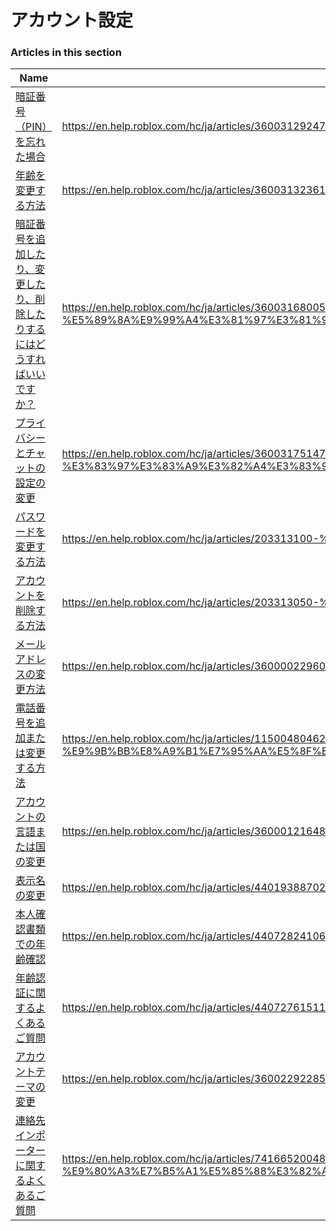 # アカウント設定  
### Articles in this section
Name|URL
-|-
[暗証番号（PIN）を忘れた場合](./暗証番号（PIN）を忘れた場合.html) |https://en.help.roblox.com/hc/ja/articles/360031292471-%E6%9A%97%E8%A8%BC%E7%95%AA%E5%8F%B7-PIN-%E3%82%92%E5%BF%98%E3%82%8C%E3%81%9F%E5%A0%B4%E5%90%88
[年齢を変更する方法](./年齢を変更する方法.html) |https://en.help.roblox.com/hc/ja/articles/360031323611-%E5%B9%B4%E9%BD%A2%E3%82%92%E5%A4%89%E6%9B%B4%E3%81%99%E3%82%8B%E6%96%B9%E6%B3%95
[暗証番号を追加したり、変更したり、削除したりするにはどうすればいいですか？](./暗証番号を追加したり、変更したり、削除したりするにはどうすればいいですか？.html) |https://en.help.roblox.com/hc/ja/articles/360031680051-%E6%9A%97%E8%A8%BC%E7%95%AA%E5%8F%B7%E3%82%92%E8%BF%BD%E5%8A%A0%E3%81%97%E3%81%9F%E3%82%8A-%E5%A4%89%E6%9B%B4%E3%81%97%E3%81%9F%E3%82%8A-%E5%89%8A%E9%99%A4%E3%81%97%E3%81%9F%E3%82%8A%E3%81%99%E3%82%8B%E3%81%AB%E3%81%AF%E3%81%A9%E3%81%86%E3%81%99%E3%82%8C%E3%81%B0%E3%81%84%E3%81%84%E3%81%A7%E3%81%99%E3%81%8B-
[プライバシーとチャットの設定の変更](./プライバシーとチャットの設定の変更.html) |https://en.help.roblox.com/hc/ja/articles/360031751471-%E3%83%97%E3%83%A9%E3%82%A4%E3%83%90%E3%82%B7%E3%83%BC%E3%81%A8%E3%83%81%E3%83%A3%E3%83%83%E3%83%88%E3%81%AE%E8%A8%AD%E5%AE%9A%E3%81%AE%E5%A4%89%E6%9B%B4
[パスワードを変更する方法](./パスワードを変更する方法.html) |https://en.help.roblox.com/hc/ja/articles/203313100-%E3%83%91%E3%82%B9%E3%83%AF%E3%83%BC%E3%83%89%E3%82%92%E5%A4%89%E6%9B%B4%E3%81%99%E3%82%8B%E6%96%B9%E6%B3%95
[アカウントを削除する方法](./アカウントを削除する方法.html) |https://en.help.roblox.com/hc/ja/articles/203313050-%E3%82%A2%E3%82%AB%E3%82%A6%E3%83%B3%E3%83%88%E3%82%92%E5%89%8A%E9%99%A4%E3%81%99%E3%82%8B%E6%96%B9%E6%B3%95
[メールアドレスの変更方法](./メールアドレスの変更方法.html) |https://en.help.roblox.com/hc/ja/articles/360000229603-%E3%83%A1%E3%83%BC%E3%83%AB%E3%82%A2%E3%83%89%E3%83%AC%E3%82%B9%E3%81%AE%E5%A4%89%E6%9B%B4%E6%96%B9%E6%B3%95
[電話番号を追加または変更する方法](./電話番号を追加または変更する方法.html) |https://en.help.roblox.com/hc/ja/articles/115004804623-%E9%9B%BB%E8%A9%B1%E7%95%AA%E5%8F%B7%E3%82%92%E8%BF%BD%E5%8A%A0%E3%81%BE%E3%81%9F%E3%81%AF%E5%A4%89%E6%9B%B4%E3%81%99%E3%82%8B%E6%96%B9%E6%B3%95
[アカウントの言語または国の変更](./アカウントの言語または国の変更.html) |https://en.help.roblox.com/hc/ja/articles/360001216486-%E3%82%A2%E3%82%AB%E3%82%A6%E3%83%B3%E3%83%88%E3%81%AE%E8%A8%80%E8%AA%9E%E3%81%BE%E3%81%9F%E3%81%AF%E5%9B%BD%E3%81%AE%E5%A4%89%E6%9B%B4
[表示名の変更](./表示名の変更.html) |https://en.help.roblox.com/hc/ja/articles/4401938870292-%E8%A1%A8%E7%A4%BA%E5%90%8D%E3%81%AE%E5%A4%89%E6%9B%B4
[本人確認書類での年齢確認](./本人確認書類での年齢確認.html) |https://en.help.roblox.com/hc/ja/articles/4407282410644-%E6%9C%AC%E4%BA%BA%E7%A2%BA%E8%AA%8D%E6%9B%B8%E9%A1%9E%E3%81%A7%E3%81%AE%E5%B9%B4%E9%BD%A2%E7%A2%BA%E8%AA%8D
[年齢認証に関するよくあるご質問](./年齢認証に関するよくあるご質問.html) |https://en.help.roblox.com/hc/ja/articles/4407276151188-%E5%B9%B4%E9%BD%A2%E8%AA%8D%E8%A8%BC%E3%81%AB%E9%96%A2%E3%81%99%E3%82%8B%E3%82%88%E3%81%8F%E3%81%82%E3%82%8B%E3%81%94%E8%B3%AA%E5%95%8F
[アカウントテーマの変更](./アカウントテーマの変更.html) |https://en.help.roblox.com/hc/ja/articles/360022922852-%E3%82%A2%E3%82%AB%E3%82%A6%E3%83%B3%E3%83%88%E3%83%86%E3%83%BC%E3%83%9E%E3%81%AE%E5%A4%89%E6%9B%B4
[連絡先インポーターに関するよくあるご質問](./連絡先インポーターに関するよくあるご質問.html) |https://en.help.roblox.com/hc/ja/articles/7416652004884-%E9%80%A3%E7%B5%A1%E5%85%88%E3%82%A4%E3%83%B3%E3%83%9D%E3%83%BC%E3%82%BF%E3%83%BC%E3%81%AB%E9%96%A2%E3%81%99%E3%82%8B%E3%82%88%E3%81%8F%E3%81%82%E3%82%8B%E3%81%94%E8%B3%AA%E5%95%8F